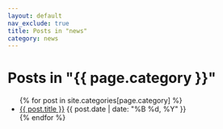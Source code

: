 ```yaml
---
layout: default
nav_exclude: true
title: Posts in "news"
category: news
---
```


<h1>Posts in "{{ page.category }}"</h1>
<ul>
  {% for post in site.categories[page.category] %}
    <li>
      <a href="{{ post.url | relative_url }}">{{ post.title }}</a>
      <span>{{ post.date | date: "%B %d, %Y" }}</span>
    </li>
  {% endfor %}
</ul>
